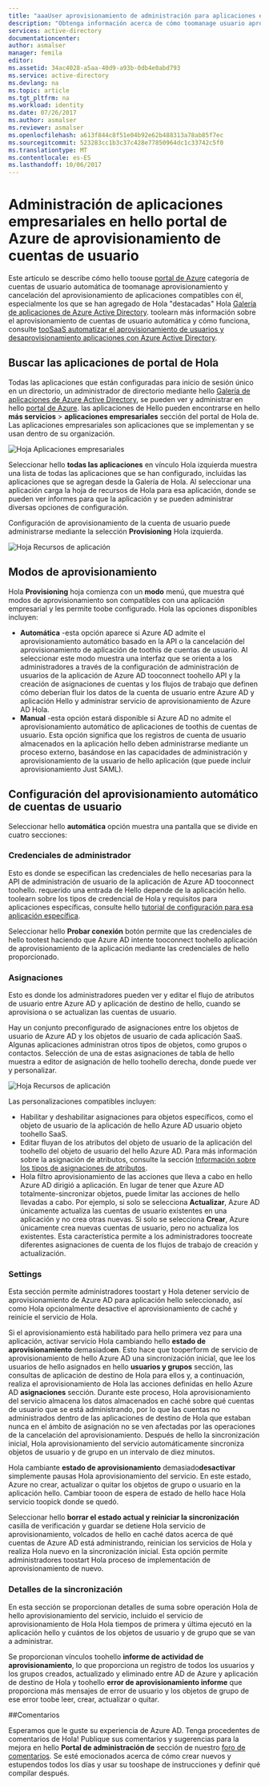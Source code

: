 ```yaml
---
title: "aaaUser aprovisionamiento de administración para aplicaciones empresariales en hello Azure Active Directory | Documentos de Microsoft"
description: "Obtenga información acerca de cómo toomanage usuario aprovisionamiento de cuentas para las aplicaciones de empresa con hello Azure Active Directory"
services: active-directory
documentationcenter: 
author: asmalser
manager: femila
editor: 
ms.assetid: 34ac4028-a5aa-40d9-a93b-0db4e0abd793
ms.service: active-directory
ms.devlang: na
ms.topic: article
ms.tgt_pltfrm: na
ms.workload: identity
ms.date: 07/26/2017
ms.author: asmalser
ms.reviewer: asmalser
ms.openlocfilehash: a613f844c8f51e04b92e62b488313a78ab85f7ec
ms.sourcegitcommit: 523283cc1b3c37c428e77850964dc1c33742c5f0
ms.translationtype: MT
ms.contentlocale: es-ES
ms.lasthandoff: 10/06/2017
---
```

# <a name="managing-user-account-provisioning-for-enterprise-apps-in-hello-azure-portal"></a>Administración de aplicaciones empresariales en hello portal de Azure de aprovisionamiento de cuentas de usuario
Este artículo se describe cómo hello toouse [portal de Azure](https://portal.azure.com) categoría de cuentas de usuario automática de toomanage aprovisionamiento y cancelación del aprovisionamiento de aplicaciones compatibles con él, especialmente los que se han agregado de Hola "destacadas" Hola [Galería de aplicaciones de Azure Active Directory](active-directory-appssoaccess-whatis.md#get-started-with-the-azure-ad-application-gallery). toolearn más información sobre el aprovisionamiento de cuentas de usuario automática y cómo funciona, consulte [tooSaaS automatizar el aprovisionamiento de usuarios y desaprovisionamiento aplicaciones con Azure Active Directory](active-directory-saas-app-provisioning.md).

## <a name="finding-your-apps-in-hello-portal"></a>Buscar las aplicaciones de portal de Hola
Todas las aplicaciones que están configuradas para inicio de sesión único en un directorio, un administrador de directorio mediante hello [Galería de aplicaciones de Azure Active Directory](active-directory-appssoaccess-whatis.md#get-started-with-the-azure-ad-application-gallery), se pueden ver y administrar en hello [portal de Azure](https://portal.azure.com). las aplicaciones de Hello pueden encontrarse en hello **más servicios** &gt; **aplicaciones empresariales** sección del portal de Hola de. Las aplicaciones empresariales son aplicaciones que se implementan y se usan dentro de su organización.

![Hoja Aplicaciones empresariales][0]

Seleccionar hello **todas las aplicaciones** en vínculo Hola izquierda muestra una lista de todas las aplicaciones que se han configurado, incluidas las aplicaciones que se agregan desde la Galería de Hola. Al seleccionar una aplicación carga la hoja de recursos de Hola para esa aplicación, donde se pueden ver informes para que la aplicación y se pueden administrar diversas opciones de configuración.

Configuración de aprovisionamiento de la cuenta de usuario puede administrarse mediante la selección **Provisioning** Hola izquierda.

![Hoja Recursos de aplicación][1]

## <a name="provisioning-modes"></a>Modos de aprovisionamiento
Hola **Provisioning** hoja comienza con un **modo** menú, que muestra qué modos de aprovisionamiento son compatibles con una aplicación empresarial y les permite toobe configurado. Hola las opciones disponibles incluyen:

* **Automática** -esta opción aparece si Azure AD admite el aprovisionamiento automático basado en la API o la cancelación del aprovisionamiento de aplicación de toothis de cuentas de usuario. Al seleccionar este modo muestra una interfaz que se orienta a los administradores a través de la configuración de administración de usuarios de la aplicación de Azure AD tooconnect toohello API y la creación de asignaciones de cuentas y los flujos de trabajo que definen cómo deberían fluir los datos de la cuenta de usuario entre Azure AD y aplicación Hello y administrar servicio de aprovisionamiento de Azure AD Hola.
* **Manual** -esta opción estará disponible si Azure AD no admite el aprovisionamiento automático de aplicaciones de toothis de cuentas de usuario. Esta opción significa que los registros de cuenta de usuario almacenados en la aplicación hello deben administrarse mediante un proceso externo, basándose en las capacidades de administración y aprovisionamiento de la usuario de hello aplicación (que puede incluir aprovisionamiento Just SAML).

## <a name="configuring-automatic-user-account-provisioning"></a>Configuración del aprovisionamiento automático de cuentas de usuario
Seleccionar hello **automática** opción muestra una pantalla que se divide en cuatro secciones:

### <a name="admin-credentials"></a>Credenciales de administrador
Esto es donde se especifican las credenciales de hello necesarias para la API de administración de usuario de la aplicación de Azure AD tooconnect toohello. requerido una entrada de Hello depende de la aplicación hello. toolearn sobre los tipos de credencial de Hola y requisitos para aplicaciones específicas, consulte hello [tutorial de configuración para esa aplicación específica](active-directory-saas-app-provisioning.md#list-of-apps-that-support-automated-user-provisioning).

Seleccionar hello **Probar conexión** botón permite que las credenciales de hello tootest haciendo que Azure AD intente tooconnect toohello aplicación de aprovisionamiento de la aplicación mediante las credenciales de hello proporcionado.

### <a name="mappings"></a>Asignaciones
Esto es donde los administradores pueden ver y editar el flujo de atributos de usuario entre Azure AD y aplicación de destino de hello, cuando se aprovisiona o se actualizan las cuentas de usuario.

Hay un conjunto preconfigurado de asignaciones entre los objetos de usuario de Azure AD y los objetos de usuario de cada aplicación SaaS. Algunas aplicaciones administran otros tipos de objetos, como grupos o contactos. Selección de una de estas asignaciones de tabla de hello muestra a editor de asignación de hello toohello derecha, donde puede ver y personalizar.

![Hoja Recursos de aplicación][2]

Las personalizaciones compatibles incluyen:

* Habilitar y deshabilitar asignaciones para objetos específicos, como el objeto de usuario de la aplicación de hello Azure AD usuario objeto toohello SaaS.
* Editar fluyan de los atributos del objeto de usuario de la aplicación del toohello del objeto de usuario del hello Azure AD. Para más información sobre la asignación de atributos, consulte la sección [Información sobre los tipos de asignaciones de atributos](active-directory-saas-customizing-attribute-mappings.md#understanding-attribute-mapping-types).
* Hola filtro aprovisionamiento de las acciones que lleva a cabo en hello Azure AD dirigió a aplicación. En lugar de tener que Azure AD totalmente-sincronizar objetos, puede limitar las acciones de hello llevadas a cabo. Por ejemplo, si solo se selecciona **Actualizar**, Azure AD únicamente actualiza las cuentas de usuario existentes en una aplicación y no crea otras nuevas. Si solo se selecciona **Crear**, Azure únicamente crea nuevas cuentas de usuario, pero no actualiza los existentes. Esta característica permite a los administradores toocreate diferentes asignaciones de cuenta de los flujos de trabajo de creación y actualización.

### <a name="settings"></a>Settings
Esta sección permite administradores toostart y Hola detener servicio de aprovisionamiento de Azure AD para aplicación hello seleccionado, así como Hola opcionalmente desactive el aprovisionamiento de caché y reinicie el servicio de Hola.

Si el aprovisionamiento está habilitado para hello primera vez para una aplicación, activar servicio Hola cambiando hello **estado de aprovisionamiento** demasiado**en**. Esto hace que tooperform de servicio de aprovisionamiento de hello Azure AD una sincronización inicial, que lee los usuarios de hello asignados en hello **usuarios y grupos** sección, las consultas de aplicación de destino de Hola para ellos y, a continuación, realiza el aprovisionamiento de Hola las acciones definidas en hello Azure AD **asignaciones** sección. Durante este proceso, Hola aprovisionamiento del servicio almacena los datos almacenados en caché sobre qué cuentas de usuario que se está administrando, por lo que las cuentas no administrados dentro de las aplicaciones de destino de Hola que estaban nunca en el ámbito de asignación no se ven afectadas por las operaciones de la cancelación del aprovisionamiento. Después de hello la sincronización inicial, Hola aprovisionamiento del servicio automáticamente sincroniza objetos de usuario y de grupo en un intervalo de diez minutos.

Hola cambiante **estado de aprovisionamiento** demasiado**desactivar** simplemente pausas Hola aprovisionamiento del servicio. En este estado, Azure no crear, actualizar o quitar los objetos de grupo o usuario en la aplicación hello. Cambiar tooon de espera de estado de hello hace Hola servicio toopick donde se quedó.

Seleccionar hello **borrar el estado actual y reiniciar la sincronización** casilla de verificación y guardar se detiene Hola servicio de aprovisionamiento, volcados de hello en caché datos acerca de qué cuentas de Azure AD está administrando, reinician los servicios de Hola y realiza Hola nuevo en la sincronización inicial. Esta opción permite administradores toostart Hola proceso de implementación de aprovisionamiento de nuevo.

### <a name="synchronization-details"></a>Detalles de la sincronización
En esta sección se proporcionan detalles de suma sobre operación Hola de hello aprovisionamiento del servicio, incluido el servicio de aprovisionamiento de Hola Hola tiempos de primera y última ejecutó en la aplicación hello y cuántos de los objetos de usuario y de grupo que se van a administrar.

Se proporcionan vínculos toohello **informe de actividad de aprovisionamiento**, lo que proporciona un registro de todos los usuarios y los grupos creados, actualizado y eliminado entre AD de Azure y aplicación de destino de Hola y toohello **error de aprovisionamiento informe** que proporciona más mensajes de error de usuario y los objetos de grupo de ese error toobe leer, crear, actualizar o quitar. 

##<a name="feedback"></a>Comentarios

Esperamos que le guste su experiencia de Azure AD. Tenga procedentes de comentarios de Hola! Publique sus comentarios y sugerencias para la mejora en hello **Portal de administración de** sección de nuestro [foro de comentarios](https://feedback.azure.com/forums/169401-azure-active-directory/category/162510-admin-portal).  Se esté emocionados acerca de cómo crear nuevos y estupendos todos los días y usar su tooshape de instrucciones y definir qué compilar después.


[0]: ./media/active-directory-enterprise-apps-manage-provisioning/enterprise-apps-blade.PNG
[1]: ./media/active-directory-enterprise-apps-manage-provisioning/enterprise-apps-provisioning.PNG
[2]: ./media/active-directory-enterprise-apps-manage-provisioning/enterprise-apps-provisioning-mapping.PNG
